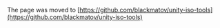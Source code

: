 The page was moved to [https://github.com/blackmatov/unity-iso-tools](https://github.com/blackmatov/unity-iso-tools)